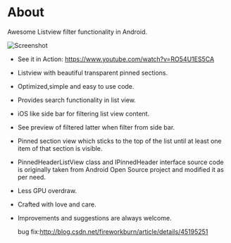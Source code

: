 # About

 Awesome Listview filter functionality in Android.

![Screenshot](https://raw.githubusercontent.com/bhavyahmehta/ListviewFilter/master/screen_shot.png)

 * See it in Action: https://www.youtube.com/watch?v=RO54U1ES5CA
 * Listview with beautiful transparent pinned sections.
 * Optimized,simple and easy to use code.
 * Provides search functionality in list view.
 * iOS like side bar for filtering list view content.
 * See preview of filtered latter when filter from side bar.
 * Pinned section view which sticks to the top of the list until at least one item of that section is visible. 
 * PinnedHeaderListView class and IPinnedHeader interface source code is originally taken from Android Open Source project
   and modified it as per need.
 * Less GPU overdraw. 
 * Crafted with love and care.  
 * Improvements and suggestions are always welcome.
 

 	
 	
 	bug fix:http://blog.csdn.net/fireworkburn/article/details/45195251 
 	
 


